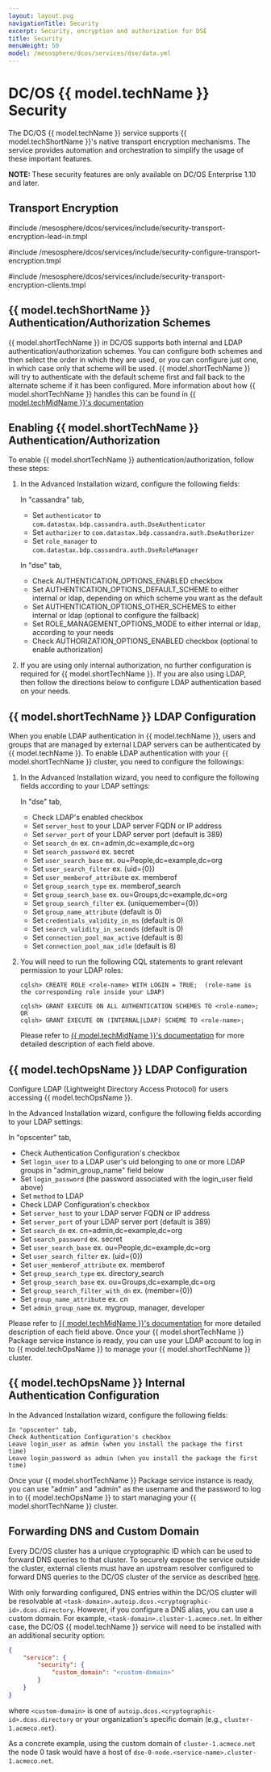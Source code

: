 ```yaml
---
layout: layout.pug
navigationTitle: Security
excerpt: Security, encryption and authorization for DSE
title: Security
menuWeight: 50
model: /mesosphere/dcos/services/dse/data.yml
---
```


# DC/OS {{ model.techName }} Security

The DC/OS {{ model.techName }} service supports {{ model.techShortName }}'s native transport encryption mechanisms. The service provides automation and orchestration to simplify the usage of these important features.

<p class="message--note"><strong>NOTE: </strong> These security features are only available on DC/OS Enterprise 1.10 and later. </p>

## Transport Encryption

#include /mesosphere/dcos/services/include/security-transport-encryption-lead-in.tmpl

#include /mesosphere/dcos/services/include/security-configure-transport-encryption.tmpl

#include /mesosphere/dcos/services/include/security-transport-encryption-clients.tmpl

## {{ model.techShortName }} Authentication/Authorization Schemes
{{ model.shortTechName }} in DC/OS supports both internal and LDAP authentication/authorization schemes.  You can configure both schemes and then select the order in which they are used, or you can configure just one, in which case only that scheme will be used.  {{ model.shortTechName }} will try to authenticate with the default scheme first and fall back to the alternate scheme if it has been configured. More information about how {{ model.shortTechName }} handles this can be found in [{{ model.techMidName }}'s documentation](http://docs.datastax.com/en/dse/5.1/dse-admin/datastax_enterprise/security/secDSEUnifiedAuthAbout.html)

## Enabling {{ model.shortTechName }} Authentication/Authorization
To enable {{ model.shortTechName }} authentication/authorization, follow these steps:

1. In the Advanced Installation wizard, configure the following fields:
        
    In "cassandra" tab,
    - Set `authenticator` to `com.datastax.bdp.cassandra.auth.DseAuthenticator`
    - Set `authorizer` to `com.datastax.bdp.cassandra.auth.DseAuthorizer`
    - Set `role_manager` to `com.datastax.bdp.cassandra.auth.DseRoleManager`

    In "dse" tab,
    - Check AUTHENTICATION_OPTIONS_ENABLED checkbox
    - Set AUTHENTICATION_OPTIONS_DEFAULT_SCHEME to either internal or ldap, depending on which scheme you want as the default
    - Set AUTHENTICATION_OPTIONS_OTHER_SCHEMES to either internal or ldap (optional to configure the fallback)
    - Set ROLE_MANAGEMENT_OPTIONS_MODE to either internal or ldap, according to your needs
    - Check AUTHORIZATION_OPTIONS_ENABLED checkbox (optional to enable authorization)
      
1. If you are using only internal authorization, no further configuration is required for {{ model.shortTechName }}. If you are also using LDAP, then follow the directions below to configure LDAP authentication based on your needs.


## {{ model.shortTechName }} LDAP Configuration
When you enable LDAP authentication in {{ model.techName }}, users and groups that are managed by external LDAP servers can be authenticated by {{ model.techName }}.  To enable LDAP authentication with your {{ model.shortTechName }} cluster, you need to configure the followings:

1. In the Advanced Installation wizard, you need to configure the following fields according to your LDAP settings:

    In "dse" tab,
    - Check LDAP's enabled checkbox
    - Set `server_host` to your LDAP server FQDN or IP address
    - Set `server_port` of your LDAP server port (default is 389)
    - Set `search_dn`  ex. cn=admin,dc=example,dc=org
    - Set `search_password`  ex. secret
    - Set `user_search_base`  ex. ou=People,dc=example,dc=org
    - Set `user_search_filter`  ex. (uid={0})
    - Set `user_memberof_attribut`e  ex. memberof
    - Set `group_search_type`  ex. memberof_search
    - Set `group_search_base`  ex. ou=Groups,dc=example,dc=org
    - Set `group_search_filter`  ex. (uniquemember={0})
    - Set `group_name_attribute`  (default is 0)
    - Set `credentials_validity_in_ms`  (default is 0)
    - Set `search_validity_in_seconds`  (default is 0)
    - Set `connection_pool_max_active`  (default is 8)
    - Set `connection_pool_max_idle`  (default is 8)

1. You will need to run the following CQL statements to grant relevant permission to your LDAP roles:

      ```
      cqlsh> CREATE ROLE <role-name> WITH LOGIN = TRUE;  (role-name is the corresponding role inside your LDAP)

      cqlsh> GRANT EXECUTE ON ALL AUTHENTICATION SCHEMES TO <role-name>;  OR
      cqlsh> GRANT EXECUTE ON (INTERNAL|LDAP) SCHEME TO <role-name>;
      ```
      Please refer to [{{ model.techMidName }}'s documentation](http://docs.datastax.com/en/latest-dse/datastax_enterprise/sec/authLdapConfig.html) for more detailed description of each field above.

## {{ model.techOpsName }} LDAP Configuration
Configure LDAP (Lightweight Directory Access Protocol) for users accessing {{ model.techOpsName }}.

In the Advanced Installation wizard, configure the following fields according to your LDAP settings:
  
   In "opscenter" tab,
   - Check Authentication Configuration's checkbox
   - Set `login_user` to a LDAP user's uid belonging to one or more LDAP groups in "admin_group_name" field below
   - Set `login_password` (the password associated with the login_user field above)
   - Set `method` to LDAP
   - Check LDAP Configuration's checkbox
   - Set `server_host` to your LDAP server FQDN or IP address
   - Set `server_port` of your LDAP server port (default is 389)
   - Set `search_dn`  ex. cn=admin,dc=example,dc=org
   - Set `search_password`  ex. secret
   - Set `user_search_base`  ex. ou=People,dc=example,dc=org
   - Set `user_search_filter`  ex. (uid={0})
   - Set `user_memberof_attribute`  ex. memberof
   - Set `group_search_type`  ex. directory_search
   - Set `group_search_base`  ex. ou=Groups,dc=example,dc=org
   - Set `group_search_filter_with_dn`  ex. (member={0})
   - Set `group_name_attribut`e  ex. cn
   - Set `admin_group_name`  ex. mygroup, manager, developer
 
Please refer to [{{ model.techMidName }}'s documentation](https://docs.datastax.com/en/latest-opsc/opsc/configure/opscConfigLDAP.html) for more detailed description of each field above.
Once your {{ model.shortTechName }} Package service instance is ready, you can use your LDAP account to log in to {{ model.techOpsName }} to manage your {{ model.shortTechName }} cluster.

## {{ model.techOpsName }} Internal Authentication Configuration


In the Advanced Installation wizard, configure the following fields:

   ```
   In "opscenter" tab,
   Check Authentication Configuration's checkbox
   Leave login_user as admin (when you install the package the first time)
   Leave login_password as admin (when you install the package the first time)
   ```
Once your {{ model.shortTechName }} Package service instance is ready, you can use "admin" and "admin" as the username and the password to log in to {{ model.techOpsName }} to start managing your {{ model.shortTechName }} cluster.

## <a name="Forwarding DNS and Custom Domain"></a> Forwarding DNS and Custom Domain

Every DC/OS cluster has a unique cryptographic ID which can be used to forward DNS queries to that cluster. To securely expose the service outside the cluster, external clients must have an upstream resolver configured to forward DNS queries to the DC/OS cluster of the service as described [here](/mesosphere/dcos/latest/networking/DNS/mesos-dns/expose-mesos-zone/).

With only forwarding configured, DNS entries within the DC/OS cluster will be resolvable at `<task-domain>.autoip.dcos.<cryptographic-id>.dcos.directory`. However, if you configure a DNS alias, you can use a custom domain. For example, `<task-domain>.cluster-1.acmeco.net`. In either case, the DC/OS {{ model.techName }} service will need to be installed with an additional security option:
```json
{
    "service": {
        "security": {
            "custom_domain": "<custom-domain>"
        }
    }
}
```
where `<custom-domain>` is one of `autoip.dcos.<cryptographic-id>.dcos.directory` or your organization's specific domain (e.g., `cluster-1.acmeco.net`).

As a concrete example, using the custom domain of `cluster-1.acmeco.net` the node 0 task would have a host of `dse-0-node.<service-name>.cluster-1.acmeco.net`.